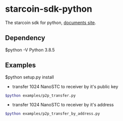 # starcoin-sdk-python
The starcoin sdk for python, [documents site](https://starcoin-sdk-python.readthedocs.io/en/latest/).

## Dependency
$python -V
Python 3.8.5

## Examples
$python setup.py install

- transfer 1024 NanoSTC to receiver by it's public key
``` bash
$python examples/p2p_transfer.py
```
- transfer 1024 NanoSTC to receiver by it's address
``` bash
$python examples/p2p_transfer_by_address.py
```
